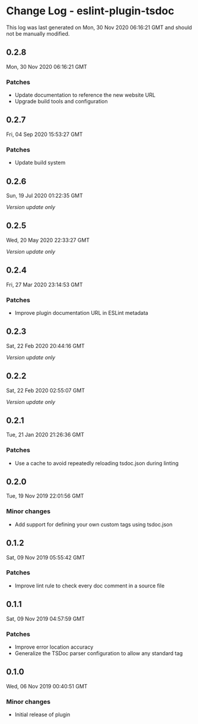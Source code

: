 # Change Log - eslint-plugin-tsdoc

This log was last generated on Mon, 30 Nov 2020 06:16:21 GMT and should not be manually modified.

## 0.2.8
Mon, 30 Nov 2020 06:16:21 GMT

### Patches

- Update documentation to reference the new website URL
- Upgrade build tools and configuration

## 0.2.7
Fri, 04 Sep 2020 15:53:27 GMT

### Patches

- Update build system

## 0.2.6
Sun, 19 Jul 2020 01:22:35 GMT

_Version update only_

## 0.2.5
Wed, 20 May 2020 22:33:27 GMT

_Version update only_

## 0.2.4
Fri, 27 Mar 2020 23:14:53 GMT

### Patches

- Improve plugin documentation URL in ESLint metadata

## 0.2.3
Sat, 22 Feb 2020 20:44:16 GMT

_Version update only_

## 0.2.2
Sat, 22 Feb 2020 02:55:07 GMT

_Version update only_

## 0.2.1
Tue, 21 Jan 2020 21:26:36 GMT

### Patches

- Use a cache to avoid repeatedly reloading tsdoc.json during linting

## 0.2.0
Tue, 19 Nov 2019 22:01:56 GMT

### Minor changes

- Add support for defining your own custom tags using tsdoc.json

## 0.1.2
Sat, 09 Nov 2019 05:55:42 GMT

### Patches

- Improve lint rule to check every doc comment in a source file

## 0.1.1
Sat, 09 Nov 2019 04:57:59 GMT

### Patches

- Improve error location accuracy
- Generalize the TSDoc parser configuration to allow any standard tag

## 0.1.0
Wed, 06 Nov 2019 00:40:51 GMT

### Minor changes

- Initial release of plugin

